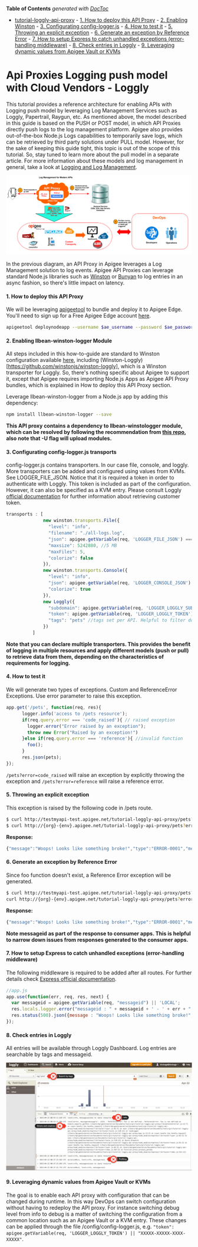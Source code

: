 <!-- START doctoc generated TOC please keep comment here to allow auto update -->
<!-- DON'T EDIT THIS SECTION, INSTEAD RE-RUN doctoc TO UPDATE -->
**Table of Contents**  *generated with [DocToc](https://github.com/thlorenz/doctoc)*

- [tutorial-loggly-api-proxy](#tutorial-loggly-api-proxy)
      - [1. How to deploy this API Proxy](#1-how-to-deploy-this-api-proxy)
      - [2. Enabling Winston](#2-enabling-winston)
      - [3. Configurating config-logger.js](#3-configurating-config-loggerjs)
      - [4. How to test it](#4-how-to-test-it)
      - [5. Throwing an explicit exception](#5-throwing-an-explicit-exception)
      - [6. Generate an exception by Reference Error](#6-generate-an-exception-by-reference-error)
      - [7. How to setup Express to catch unhandled exceptions (error-handling middleware)](#7-how-to-setup-express-to-catch-unhandled-exceptions-error-handling-middleware)
      - [8. Check entries in Loggly](#8-check-entries-in-loggly)
      - [9. Leveraging dynamic values from Apigee Vault or KVMs](#9-leveraging-dynamic-values-from-apigee-vault-or-kvms)

<!-- END doctoc generated TOC please keep comment here to allow auto update -->

# Api Proxies Logging push model with Cloud Vendors - Loggly
This tutorial provides a reference architecture for enabling APIs with Logging push model by leveraging Log Management Services such as Loggly, Papertrail, Raygun, etc. As mentioned above, the model described in this guide is based on the PUSH or POST model, in which API Proxies directly push logs to the log management platform. Apigee also provides out-of-the-box Node.js Logs capabilities to temporarily save logs, which can be retrieved by third party solutions under PULL model. However, for the sake of keeping this guide tight, this topic is out of the scope of this tutorial. So, stay tuned to learn more about the pull model in a separate article. For more information about these models and log management in general, take a look at [Logging and Log Management](http://shop.oreilly.com/product/9781597496353.do).

![Log Management for Modern APIs](./images/Log_Management_for_Modern_APIs.png)

In the previous diagram, an API Proxy in Apigee leverages a Log Management solution to log events. Apigee API Proxies can leverage standard Node.js libraries such as [Winston](https://github.com/winstonjs/winston) or [Bunyan](https://github.com/trentm/node-bunyan) to log entries in an async fashion, so there's little impact on latency.

#### 1. How to deploy this API Proxy
We will be leveraging [apigeetool](https://www.npmjs.com/package/apigeetool) to bundle and deploy it to Apigee Edge. You'll need to sign up for a Free Apigee Edge account [here](https://accounts.apigee.com/accounts/sign_up).

```bash
apigeetool deploynodeapp --username $ae_username --password $ae_password --organization testmyapi --api tutorial-loggly-api-proxy --environment test --directory . -m app.js -b /tutorial-loggly-api-proxy -U
```

#### 2. Enabling llbean-winston-logger Module
All steps included in this how-to-guide are standard to Winston configuration available [here](https://github.com/winstonjs/winston), including (Winston-Loggly)[https://github.com/winstonjs/winston-loggly], which is a Winston transporter for Loggly. So, there's nothing specific about Apigee to support it, except that Apigee requires importing Node.js Apps as Apigee API Proxy bundles, which is explained in How to deploy this API Proxy section.

Leverage llbean-winston-logger from a Node.js app by adding this dependency:
```bash
npm install llbean-winston-logger --save
```
**This API proxy contains a dependency to llbean-winstologger module, which can be resolved by following the recommendation from [this repo](https://github.com/llbeaninc/llbean-winston-logger), also note that -U flag will upload modules.**

#### 3. Configurating config-logger.js transports
config-logger.js contains transporters. In our case file, console, and loggly. More transporters can be added and configured using values from KVMs. See LOGGER_FILE_JSON. Notice that it is required a token in order to authenticate with Loggly. This token is included as part of the configuration. However, it can also be specified as a KVM entry. Please consult Loggly [official documentation](https://www.loggly.com/docs/customer-token-authentication-token/) for further information about retrieving customer token.

```javascript
transports : [
              new winston.transports.File({
                "level": "info",
                "filename": "./all-logs.log",
                "json": apigee.getVariable(req, 'LOGGER_FILE_JSON') === 'true',
                "maxsize": 5242880, //5 MB
                "maxFiles": 5,
                "colorize": false
              }),
              new winston.transports.Console({
                "level": "info",
                "json": apigee.getVariable(req, 'LOGGER_CONSOLE_JSON') === 'true',
                "colorize": true
              }),
              new Loggly({
                "subdomain": apigee.getVariable(req, 'LOGGER_LOGGLY_SUBDOMAIN') || "dzuluaga.loggly.com",
                "token": apigee.getVariable(req, 'LOGGER_LOGGLY_TOKEN') || "XXXXX-XXXXXX-XXXXXX-XXXXXXX",
                "tags": "pets" //tags set per API. Helpful to filter down results
              })
          ]
```

__Note that you can declare multiple transporters. This provides the benefit of logging in multiple resources and apply different models (push or pull) to retrieve data from them, depending on the characteristics of requirements for logging.__

#### 4. How to test it
We will generate two types of exceptions. Custom and ReferenceError Exceptions. Use error parameter to raise this exception.

```javascript
app.get('/pets', function(req, res){
      logger.info('access to /pets resource');
      if(req.query.error === 'code_raised'){ // raised exception
        logger.error("Error raised by an exception");
        throw new Error("Raised by an exception!")
      }else if(req.query.error === 'reference'){ //invalid function
        foo();
      }
      res.json(pets);
});
```

``` /pets?error=code_raised ``` will raise an exception by explicitly throwing the exception and ``` /pets?error=reference ``` will raise a reference error.

#### 5. Throwing an explicit exception
This exception is raised by the following code in /pets route.

```bash
$ curl http://testmyapi-test.apigee.net/tutorial-loggly-api-proxy/pets?error=code_raised
$ curl http://{org}-{env}.apigee.net/tutorial-loggly-api-proxy/pets?error=code_raised
```
**Response:**
```javascript
{"message":"Woops! Looks like something broke!","type":"ERROR-0001","messageid":"rrt011ea_BTMm+ALU_RouterProxy-2-514155_1"}
```

#### 6. Generate an exception by Reference Error
Since foo function doesn't exist, a Reference Error exception will be generated.
```bash
$ curl http://testmyapi-test.apigee.net/tutorial-loggly-api-proxy/pets?error=reference
curl http://{org}-{env}.apigee.net/tutorial-loggly-api-proxy/pets?error=reference
```
**Response:**
```javascript
{"message":"Woops! Looks like something broke!","type":"ERROR-0001","messageid":"rrt17apigee_BTMini/M_RouterProxy-2-565998_1"}
```
**Note messageid as part of the response to consumer apps. This is helpful to narrow down issues from responses generated to the consumer apps.**

#### 7. How to setup Express to catch unhandled exceptions (error-handling middleware)
The following middleware is required to be added after all routes. For further details check [Express official documentation](http://expressjs.com/guide/error-handling.html).

```javascript
//app.js
app.use(function(err, req, res, next) {
  var messageid = apigee.getVariable(req, "messageid") || 'LOCAL';
  res.locals.logger.error("messageid : " + messageid + ' - ' + err + " - " + err.stack);
  res.status(500).json({message : "Woops! Looks like something broke!", "type" : "ERROR-0001", messageid: messageid});
});
```

#### 8. Check entries in Loggly
All entries will be available through Loggly Dashboard. Log entries are searchable by tags and messageid.

![Loggly Dashboard](./images/Loggly_Dashboard.png)

#### 9. Leveraging dynamic values from Apigee Vault or KVMs
The goal is to enable each API proxy with configuration that can be changed during runtime. In this way DevOps can switch configuration without having to redeploy the API proxy. For instance switching debug level from info to debug is a matter of switching the configuration from a common location such as an Apigee Vault or a KVM entry. These changes can be applied through the file /config/config-logger.js, e.g. ```"token": apigee.getVariable(req, 'LOGGER_LOGGLY_TOKEN') || "XXXXX-XXXXX-XXXX-XXXXX"```.
